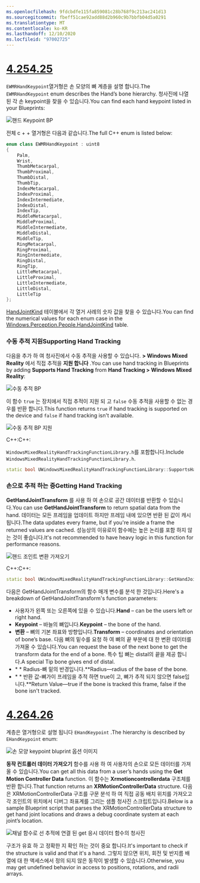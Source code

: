```yaml
---
ms.openlocfilehash: 9fdcbdfe115fa859081c28b768f9c213ac241d13
ms.sourcegitcommit: fbeff51cae92add88d2b960c9b7bbfb04d5a0291
ms.translationtype: MT
ms.contentlocale: ko-KR
ms.lasthandoff: 12/10/2020
ms.locfileid: "97002725"
---
```

# <a name="425"></a>[<span data-ttu-id="5aa2a-101">4.25</span><span class="sxs-lookup"><span data-stu-id="5aa2a-101">4.25</span></span>](#tab/425)

<span data-ttu-id="5aa2a-102">`EWMRHandKeypoint`열거형은 손 모양의 뼈 계층을 설명 합니다.</span><span class="sxs-lookup"><span data-stu-id="5aa2a-102">The `EWMRHandKeypoint` enum describes the Hand’s bone hierarchy.</span></span> <span data-ttu-id="5aa2a-103">청사진에 나열 된 각 손 keypoint을 찾을 수 있습니다.</span><span class="sxs-lookup"><span data-stu-id="5aa2a-103">You can find each hand keypoint listed in your Blueprints:</span></span>

![핸드 Keypoint BP](../images/hand-keypoint-bp.png)

<span data-ttu-id="5aa2a-105">전체 c + + 열거형은 다음과 같습니다.</span><span class="sxs-lookup"><span data-stu-id="5aa2a-105">The full C++ enum is listed below:</span></span>
```cpp
enum class EWMRHandKeypoint : uint8
{
    Palm,
    Wrist,
    ThumbMetacarpal,
    ThumbProximal,
    ThumbDistal,
    ThumbTip,
    IndexMetacarpal,
    IndexProximal,
    IndexIntermediate,
    IndexDistal,
    IndexTip,
    MiddleMetacarpal,
    MiddleProximal,
    MiddleIntermediate,
    MiddleDistal,
    MiddleTip,
    RingMetacarpal,
    RingProximal,
    RingIntermediate,
    RingDistal,
    RingTip,
    LittleMetacarpal,
    LittleProximal,
    LittleIntermediate,
    LittleDistal,
    LittleTip
};
```

<span data-ttu-id="5aa2a-106">[HandJointKind](https://docs.microsoft.com/uwp/api/windows.perception.people.handjointkind) 테이블에서 각 열거 사례의 숫자 값을 찾을 수 있습니다.</span><span class="sxs-lookup"><span data-stu-id="5aa2a-106">You can find the numerical values for each enum case in the [Windows.Perception.People.HandJointKind](https://docs.microsoft.com/uwp/api/windows.perception.people.handjointkind) table.</span></span>

### <a name="supporting-hand-tracking"></a><span data-ttu-id="5aa2a-107">수동 추적 지원</span><span class="sxs-lookup"><span data-stu-id="5aa2a-107">Supporting Hand Tracking</span></span>

<span data-ttu-id="5aa2a-108">다음을 추가 하 여 청사진에서 수동 추적을 사용할 수 있습니다. **> Windows Mixed Reality** 에서 직접 추적을 **지원 합니다** .</span><span class="sxs-lookup"><span data-stu-id="5aa2a-108">You can use hand tracking in Blueprints by adding **Supports Hand Tracking** from **Hand Tracking > Windows Mixed Reality**:</span></span>

![수동 추적 BP](../images/unreal/hand-tracking-bp.png)

<span data-ttu-id="5aa2a-110">이 함수 `true` 는 장치에서 직접 추적이 지원 되 고 `false` 수동 추적을 사용할 수 없는 경우를 반환 합니다.</span><span class="sxs-lookup"><span data-stu-id="5aa2a-110">This function returns `true` if hand tracking is supported on the device and `false` if hand tracking isn't available.</span></span>

![수동 추적 BP 지원](../images/unreal/supports-hand-tracking-bp.png)

<span data-ttu-id="5aa2a-112">C++:</span><span class="sxs-lookup"><span data-stu-id="5aa2a-112">C++:</span></span>

<span data-ttu-id="5aa2a-113">`WindowsMixedRealityHandTrackingFunctionLibrary.h`를 포함합니다.</span><span class="sxs-lookup"><span data-stu-id="5aa2a-113">Include `WindowsMixedRealityHandTrackingFunctionLibrary.h`.</span></span>

```cpp
static bool UWindowsMixedRealityHandTrackingFunctionLibrary::SupportsHandTracking()
```

### <a name="getting-hand-tracking"></a><span data-ttu-id="5aa2a-114">손으로 추적 하는 중</span><span class="sxs-lookup"><span data-stu-id="5aa2a-114">Getting Hand Tracking</span></span>

<span data-ttu-id="5aa2a-115">**GetHandJointTransform** 를 사용 하 여 손으로 공간 데이터를 반환할 수 있습니다.</span><span class="sxs-lookup"><span data-stu-id="5aa2a-115">You can use **GetHandJointTransform** to return spatial data from the hand.</span></span> <span data-ttu-id="5aa2a-116">데이터는 모든 프레임을 업데이트 하지만 프레임 내에 있으면 반환 된 값이 캐시 됩니다.</span><span class="sxs-lookup"><span data-stu-id="5aa2a-116">The data updates every frame, but if you're inside a frame the returned values are cached.</span></span> <span data-ttu-id="5aa2a-117">성능상의 이유로이 함수에는 높은 논리를 포함 하지 않는 것이 좋습니다.</span><span class="sxs-lookup"><span data-stu-id="5aa2a-117">It's not recommended to have heavy logic in this function for performance reasons.</span></span>

![핸드 조인트 변환 가져오기](../images/unreal/get-hand-joint-transform.png)

<span data-ttu-id="5aa2a-119">C++:</span><span class="sxs-lookup"><span data-stu-id="5aa2a-119">C++:</span></span>
```cpp
static bool UWindowsMixedRealityHandTrackingFunctionLibrary::GetHandJointTransform(EControllerHand Hand, EWMRHandKeypoint Keypoint, FTransform& OutTransform, float& OutRadius)
```

<span data-ttu-id="5aa2a-120">다음은 GetHandJointTransform의 함수 매개 변수를 분석 한 것입니다.</span><span class="sxs-lookup"><span data-stu-id="5aa2a-120">Here's a breakdown of GetHandJointTransform's function parameters:</span></span>

* <span data-ttu-id="5aa2a-121"> 사용자가 왼쪽 또는 오른쪽에 있을 수 있습니다.</span><span class="sxs-lookup"><span data-stu-id="5aa2a-121">**Hand** – can be the users left or right hand.</span></span>
* <span data-ttu-id="5aa2a-122">**Keypoint** – 바늘의 뼈입니다.</span><span class="sxs-lookup"><span data-stu-id="5aa2a-122">**Keypoint** – the bone of the hand.</span></span>
* <span data-ttu-id="5aa2a-123">**변환** – 뼈의 기본 좌표와 방향입니다.</span><span class="sxs-lookup"><span data-stu-id="5aa2a-123">**Transform** – coordinates and orientation of bone’s base.</span></span> <span data-ttu-id="5aa2a-124">다음 뼈의 밑수를 요청 하 여 뼈의 끝 부분에 대 한 변환 데이터를 가져올 수 있습니다.</span><span class="sxs-lookup"><span data-stu-id="5aa2a-124">You can request the base of the next bone to get the transform data for the end of a bone.</span></span> <span data-ttu-id="5aa2a-125">특수 팁 뼈는 distal의 끝을 제공 합니다.</span><span class="sxs-lookup"><span data-stu-id="5aa2a-125">A special Tip bone gives end of distal.</span></span>
* <span data-ttu-id="5aa2a-126">\* \* Radius-뼈 밑의 반경입니다.</span><span class="sxs-lookup"><span data-stu-id="5aa2a-126">\*\*Radius—radius of the base of the bone.</span></span>
* <span data-ttu-id="5aa2a-127">\* \* 반환 값-뼈가이 프레임을 추적 하면 true이 고, 뼈가 추적 되지 않으면 false입니다.</span><span class="sxs-lookup"><span data-stu-id="5aa2a-127">\*\*Return Value—true if the bone is tracked this frame, false if the bone isn't tracked.</span></span>


# <a name="426"></a>[<span data-ttu-id="5aa2a-128">4.26</span><span class="sxs-lookup"><span data-stu-id="5aa2a-128">4.26</span></span>](#tab/426)

<span data-ttu-id="5aa2a-129">계층은 열거형으로 설명 됩니다 `EHandKeypoint` .</span><span class="sxs-lookup"><span data-stu-id="5aa2a-129">The hierarchy is described by `EHandKeypoint` enum:</span></span>

![손 모양 keypoint bluprint 옵션 이미지](../images/hand-keypoint-bp.png)

<span data-ttu-id="5aa2a-131">**동작 컨트롤러 데이터 가져오기** 함수를 사용 하 여 사용자의 손으로 모든 데이터를 가져올 수 있습니다.</span><span class="sxs-lookup"><span data-stu-id="5aa2a-131">You can get all this data from a user’s hands using the **Get Motion Controller Data** function.</span></span> <span data-ttu-id="5aa2a-132">이 함수는 **Xrmotioncontrollerdata** 구조체를 반환 합니다.</span><span class="sxs-lookup"><span data-stu-id="5aa2a-132">That function returns an **XRMotionControllerData** structure.</span></span> <span data-ttu-id="5aa2a-133">다음은 XRMotionControllerData 구조를 구문 분석 하 여 직접 공동 배치 위치를 가져오고 각 조인트의 위치에서 디버그 좌표계를 그리는 샘플 청사진 스크립트입니다.</span><span class="sxs-lookup"><span data-stu-id="5aa2a-133">Below is a sample Blueprint script that parses the XRMotionControllerData structure to get hand joint locations and draws a debug coordinate system at each joint’s location.</span></span>

![채널 함수로 선 추적에 연결 된 get 응시 데이터 함수의 청사진](../images/unreal-hand-tracking-img-03.png)

<span data-ttu-id="5aa2a-135">구조가 유효 하 고 정확한 지 확인 하는 것이 중요 합니다.</span><span class="sxs-lookup"><span data-stu-id="5aa2a-135">It's important to check if the structure is valid and that it's a hand.</span></span> <span data-ttu-id="5aa2a-136">그렇지 않으면 위치, 회전 및 반지름 배열에 대 한 액세스에서 정의 되지 않은 동작이 발생할 수 있습니다.</span><span class="sxs-lookup"><span data-stu-id="5aa2a-136">Otherwise, you may get undefined behavior in access to positions, rotations, and radii arrays.</span></span>

